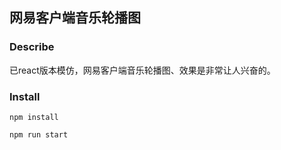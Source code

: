 ## 网易客户端音乐轮播图

### Describe

已react版本模仿，网易客户端音乐轮播图、效果是非常让人兴奋的。

### Install

```
npm install
```

```
npm run start
```
